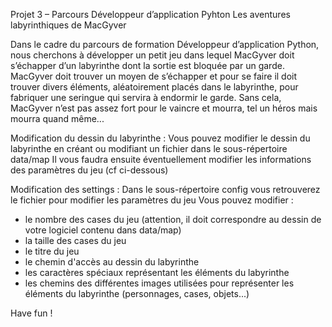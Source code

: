 Projet 3 – Parcours Développeur d’application Pyhton
Les aventures labyrinthiques de MacGyver


Dans le cadre du parcours de formation Développeur d’application Python, nous cherchons à développer un petit jeu dans lequel MacGyver doit s’échapper d’un labyrinthe dont la sortie est bloquée par un garde. MacGyver doit trouver un moyen de s’échapper et pour se faire il doit trouver divers éléments, aléatoirement placés dans le labyrinthe, pour fabriquer une seringue qui servira à endormir le garde. Sans cela, MacGyver n’est pas assez fort pour le vaincre et mourra, tel un héros mais mourra quand même...

Modification du dessin du labyrinthe :
Vous pouvez modifier le dessin du labyrinthe en créant ou modifiant un fichier dans le sous-répertoire data/map
Il vous faudra ensuite éventuellement modifier les informations des paramètres du jeu (cf ci-dessous)

Modification des settings :
Dans le sous-répertoire config vous retrouverez le fichier pour modifier les paramètres du jeu
Vous pouvez modifier :
- le nombre des cases du jeu (attention, il doit correspondre au dessin de votre logiciel contenu dans data/map)
- la taille des cases du jeu
- le titre du jeu
- le chemin d'accès au dessin du labyrinthe
- les caractères spéciaux représentant les éléments du labyrinthe
- les chemins des différentes images utilisées pour représenter les éléments du labyrinthe (personnages, cases, objets...)


Have fun !
